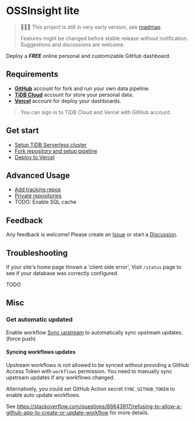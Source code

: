 # OSSInsight lite

> 🚧🚧🚧 This project is still in very early version, see [roadmap](https://github.com/634750802/ossinsight-lite/issues/1).
>
> Features might be changed before stable release without notification.
> Suggestions and discussions are welcome.

Deploy a ***FREE*** online personal and customizable GitHub dashboard.

## Requirements

- **[GitHub](https://github.com.)** account for fork and run your own data pipeline.
- **[TiDB Cloud](https://tidbcloud.com/?utm_source=github&utm_medium=ossinsight_lite)** account for store your personal data.
- **[Vercel](https://vercel.com/)** account for deploy your dashboards.

> You can sign in to TiDB Cloud and Vercel with GitHub account.

## Get start

- [Setup TiDB Serverless cluster](docs/setup/database.md)
- [Fork repository and setup pipeline](docs/setup/repo-and-action.md)
- [Deploy to Vercel](docs/setup/deploy-to-vercel.md)

## Advanced Usage

- [Add tracking repos](docs/setup/tracking-repos.md)
- [Private repositories](docs/setup/private-repositories.md)
- TODO: Enable SQL cache

## Feedback

Any feedback is welcome! Please create an [Issue](https://github.com/634750802/ossinsight-lite/issues/new/choose) or
start a [Discussion](https://github.com/634750802/ossinsight-lite/discussions/new/choose).

## Troubleshooting

If your site's home page thrown a 'client side error', Visit `/status` page to see if your database was correctly
configured.

TODO

## Misc

### Get automatic updated

Enable workflow [Sync upstream](.github/workflows/repo-sync.yml) to automatically sync upstream updates. (force push)

#### Syncing workflows updates

Upstream workflows is not allowed to be synced without providing a GitHub Access Token with `workflows` permission. You
need to manually sync upstream updates if any workflows changed.

Alternatively, you could set GitHub Action secret `SYNC_GITHUB_TOKEN` to enable auto update workflows.

See https://stackoverflow.com/questions/66643917/refusing-to-allow-a-github-app-to-create-or-update-workflow for more
details.
